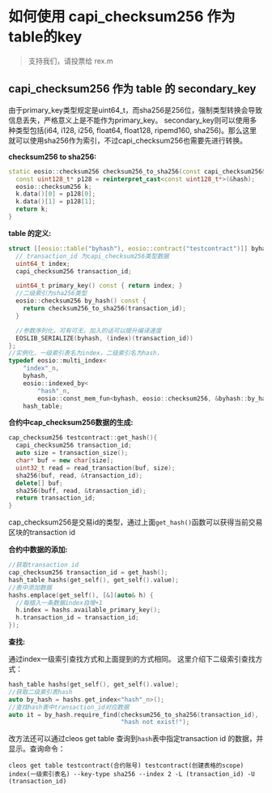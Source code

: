 # 如何使用 capi_checksum256 作为 table的key

> 支持我们，请投票给 rex.m

## capi_checksum256 作为 table 的 secondary_key

由于primary_key类型规定是uint64_t，而sha256是256位，强制类型转换会导致信息丢失，严格意义上是不能作为primary_key。
secondary_key则可以使用多种类型包括(i64, i128, i256, float64, float128, ripemd160, sha256)。那么这里就可以使用sha256作为索引，不过capi_checksum256也需要先进行转换。

**checksum256 to sha256:**

```c++
static eosio::checksum256 checksum256_to_sha256(const capi_checksum256& hash) {
  const uint128_t* p128 = reinterpret_cast<const uint128_t*>(&hash);
  eosio::checksum256 k;
  k.data()[0] = p128[0];
  k.data()[1] = p128[1];
  return k;
}
```

**table 的定义:**

```c++
struct [[eosio::table("byhash"), eosio::contract("testcontract")]] byhash {
  // transaction_id 为capi_checksum256类型数据
  uint64_t index;
  capi_checksum256 transaction_id;

  uint64_t primary_key() const { return index; }
  //二级索引为sha256类型
  eosio::checksum256 by_hash() const {
    return checksum256_to_sha256(transaction_id);
  }

  //参数序列化，可有可无，加入的话可以提升编译速度
  EOSLIB_SERIALIZE(byhash, (index)(transaction_id))
};
//实例化，一级索引表名为index，二级索引名为hash，
typedef eosio::multi_index<
    "index"_n,
    byhash,
    eosio::indexed_by<
        "hash"_n,
        eosio::const_mem_fun<byhash, eosio::checksum256, &byhash::by_hash>>>
    hash_table;
```

**合约中cap_checksum256数据的生成:**

```c++
cap_checksum256 testcontract::get_hash(){
  capi_checksum256 transaction_id;
  auto size = transaction_size();
  char* buf = new char[size];
  uint32_t read = read_transaction(buf, size);
  sha256(buf, read, &transaction_id);
  delete[] buf;
  sha256(buff, read, &transaction_id);
  return transaction_id;
}
```
cap_checksum256是交易id的类型，通过上面`get_hash()`函数可以获得当前交易区块的transaction id

**合约中数据的添加:**

```c++
//获取transaction id
cap_checksum256 transaction_id = get_hash();
hash_table hashs(get_self(), get_self().value);
//表中添加数据
hashs.emplace(get_self(), [&](auto& h) { 
  //每插入一条数据index自增+1
  h.index = hashs.available_primary_key();
  h.transaction_id = transaction_id; 
});
```

**查找:**

通过index一级索引查找方式和上面提到的方式相同。
这里介绍下二级索引查找方式：
```c++
hash_table hashs(get_self(), get_self().value);
//获取二级索引表hash
auto by_hash = hashs.get_index<"hash"_n>();
//查找hash表中transaction_id对应数据
auto it = by_hash.require_find(checksum256_to_sha256(transaction_id),
                               "hash not exist!");
```
改方法还可以通过cleos get table 查询到`hash`表中指定transaction id 的数据，并显示。查询命令：
```
cleos get table testcontract(合约账号) testcontract(创建表格的scope) index(一级索引表名) --key-type sha256 --index 2 -L (transaction_id) -U (transaction_id)
```